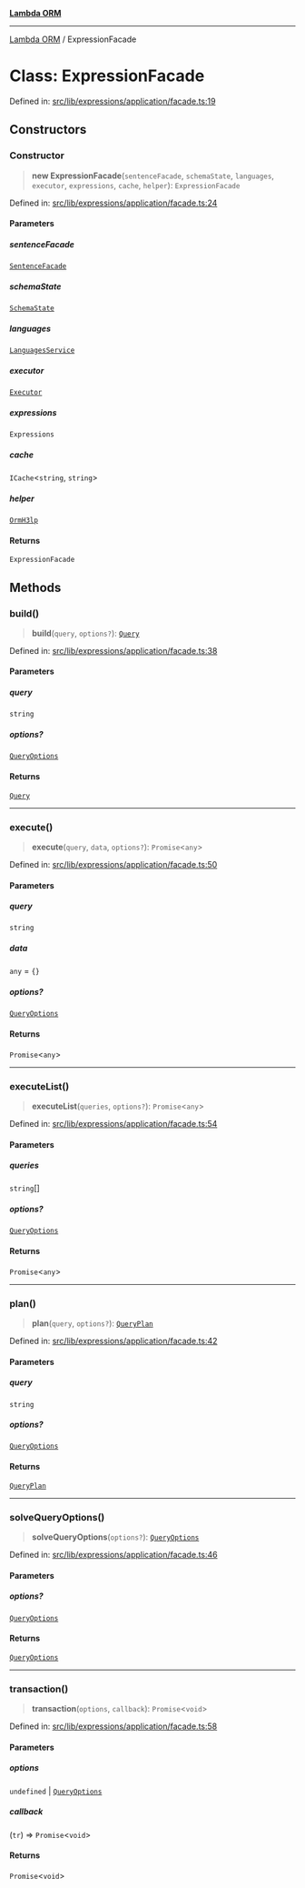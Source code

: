 [**Lambda ORM**](../README.md)

***

[Lambda ORM](../README.md) / ExpressionFacade

# Class: ExpressionFacade

Defined in: [src/lib/expressions/application/facade.ts:19](https://github.com/lambda-orm/lambdaorm/blob/ba6243bf966eaef6437cd89eb7738a84e374ceb0/src/lib/expressions/application/facade.ts#L19)

## Constructors

### Constructor

> **new ExpressionFacade**(`sentenceFacade`, `schemaState`, `languages`, `executor`, `expressions`, `cache`, `helper`): `ExpressionFacade`

Defined in: [src/lib/expressions/application/facade.ts:24](https://github.com/lambda-orm/lambdaorm/blob/ba6243bf966eaef6437cd89eb7738a84e374ceb0/src/lib/expressions/application/facade.ts#L24)

#### Parameters

##### sentenceFacade

[`SentenceFacade`](SentenceFacade.md)

##### schemaState

[`SchemaState`](SchemaState.md)

##### languages

[`LanguagesService`](LanguagesService.md)

##### executor

[`Executor`](../interfaces/Executor.md)

##### expressions

`Expressions`

##### cache

`ICache`\<`string`, `string`\>

##### helper

[`OrmH3lp`](OrmH3lp.md)

#### Returns

`ExpressionFacade`

## Methods

### build()

> **build**(`query`, `options?`): [`Query`](Query.md)

Defined in: [src/lib/expressions/application/facade.ts:38](https://github.com/lambda-orm/lambdaorm/blob/ba6243bf966eaef6437cd89eb7738a84e374ceb0/src/lib/expressions/application/facade.ts#L38)

#### Parameters

##### query

`string`

##### options?

[`QueryOptions`](../interfaces/QueryOptions.md)

#### Returns

[`Query`](Query.md)

***

### execute()

> **execute**(`query`, `data`, `options?`): `Promise`\<`any`\>

Defined in: [src/lib/expressions/application/facade.ts:50](https://github.com/lambda-orm/lambdaorm/blob/ba6243bf966eaef6437cd89eb7738a84e374ceb0/src/lib/expressions/application/facade.ts#L50)

#### Parameters

##### query

`string`

##### data

`any` = `{}`

##### options?

[`QueryOptions`](../interfaces/QueryOptions.md)

#### Returns

`Promise`\<`any`\>

***

### executeList()

> **executeList**(`queries`, `options?`): `Promise`\<`any`\>

Defined in: [src/lib/expressions/application/facade.ts:54](https://github.com/lambda-orm/lambdaorm/blob/ba6243bf966eaef6437cd89eb7738a84e374ceb0/src/lib/expressions/application/facade.ts#L54)

#### Parameters

##### queries

`string`[]

##### options?

[`QueryOptions`](../interfaces/QueryOptions.md)

#### Returns

`Promise`\<`any`\>

***

### plan()

> **plan**(`query`, `options?`): [`QueryPlan`](../interfaces/QueryPlan.md)

Defined in: [src/lib/expressions/application/facade.ts:42](https://github.com/lambda-orm/lambdaorm/blob/ba6243bf966eaef6437cd89eb7738a84e374ceb0/src/lib/expressions/application/facade.ts#L42)

#### Parameters

##### query

`string`

##### options?

[`QueryOptions`](../interfaces/QueryOptions.md)

#### Returns

[`QueryPlan`](../interfaces/QueryPlan.md)

***

### solveQueryOptions()

> **solveQueryOptions**(`options?`): [`QueryOptions`](../interfaces/QueryOptions.md)

Defined in: [src/lib/expressions/application/facade.ts:46](https://github.com/lambda-orm/lambdaorm/blob/ba6243bf966eaef6437cd89eb7738a84e374ceb0/src/lib/expressions/application/facade.ts#L46)

#### Parameters

##### options?

[`QueryOptions`](../interfaces/QueryOptions.md)

#### Returns

[`QueryOptions`](../interfaces/QueryOptions.md)

***

### transaction()

> **transaction**(`options`, `callback`): `Promise`\<`void`\>

Defined in: [src/lib/expressions/application/facade.ts:58](https://github.com/lambda-orm/lambdaorm/blob/ba6243bf966eaef6437cd89eb7738a84e374ceb0/src/lib/expressions/application/facade.ts#L58)

#### Parameters

##### options

`undefined` | [`QueryOptions`](../interfaces/QueryOptions.md)

##### callback

(`tr`) => `Promise`\<`void`\>

#### Returns

`Promise`\<`void`\>
